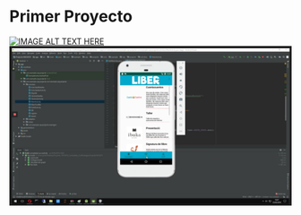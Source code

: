 # Primer Proyecto
[![IMAGE ALT TEXT HERE](https://img.youtube.com/vi/mkOFHZdaozk/0.jpg)](https://www.youtube.com/watch?v=mkOFHZdaozk)
![](/Projecte14012019/imagenes/primerproyectoandroid.png)
